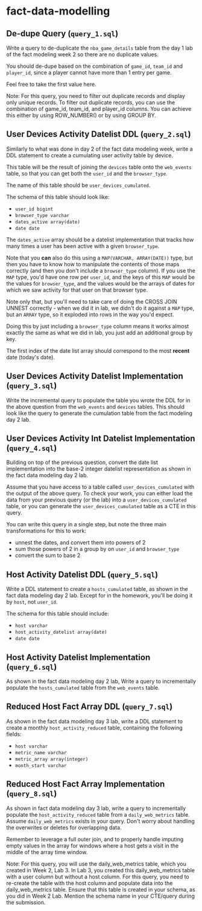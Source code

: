 # fact-data-modelling

## De-dupe Query (`query_1.sql`)

Write a query to de-duplicate the `nba_game_details` table from the day 1 lab of the fact modeling week 2 so there are no duplicate values.

You should de-dupe based on the combination of `game_id`, `team_id` and `player_id`, since a player cannot have more than 1 entry per game.

Feel free to take the first value here.

Note: For this query, you need to filter out duplicate records and display only unique records. To filter out duplicate records, you can use the combination of game_id, team_id, and player_id columns. You can achieve this either by using ROW_NUMBER() or by using GROUP BY.

## User Devices Activity Datelist DDL (`query_2.sql`)

Similarly to what was done in day 2 of the fact data modeling week, write a DDL statement to create a cumulating user activity table by device.

This table will be the result of joining the `devices` table onto the `web_events` table, so that you can get both the `user_id` and the `browser_type`.

The name of this table should be `user_devices_cumulated`.

The schema of this table should look like:

- `user_id bigint`
- `browser_type varchar`
- `dates_active array(date)`
- `date date`

The `dates_active` array should be a datelist implementation that tracks how many times a user has been active with a given `browser_type`.

Note that you **can** also do this using a `MAP(VARCHAR, ARRAY(DATE))` type, but then you have to know how to manipulate the contents of those maps correctly (and then you don't include a `browser_type` column).
If you use the `MAP` type, you'd have one row per `user_id`, and the keys of this `MAP` would be the values for `browser_type`, and the values would be the arrays of dates for which we saw activity for that user on that browser type.

Note only that, but you'll need to take care of doing the CROSS JOIN UNNEST correctly - when we did it in lab, we didn't do it against a `MAP` type, but an `ARRAY` type, so it exploded into rows in the way you'd expect.

Doing this by just including a `browser_type` column means it works almost exactly the same as what we did in lab, you just add an additional group by key.

The first index of the date list array should correspond to the most **recent** date (today's date).

## User Devices Activity Datelist Implementation (`query_3.sql`)

Write the incremental query to populate the table you wrote the DDL for in the above question from the `web_events` and `devices` tables. This should look like the query to generate the cumulation table from the fact modeling day 2 lab.

## User Devices Activity **Int** Datelist Implementation (`query_4.sql`)

Building on top of the previous question, convert the date list implementation into the base-2 integer datelist representation as shown in the fact data modeling day 2 lab.

Assume that you have access to a table called `user_devices_cumulated` with the output of the above query. To check your work, you can either load the data from your previous query (or the lab) into a `user_devices_cumulated` table, or you can generate the `user_devices_cumulated` table as a CTE in this query.

You can write this query in a single step, but note the three main transformations for this to work:

- unnest the dates, and convert them into powers of 2
- sum those powers of 2 in a group by on `user_id` and `browser_type`
- convert the sum to base 2

## Host Activity Datelist DDL (`query_5.sql`)

Write a DDL statement to create a `hosts_cumulated` table, as shown in the fact data modeling day 2 lab. Except for in the homework, you'll be doing it by `host`, not `user_id`.

The schema for this table should include:

- `host varchar`
- `host_activity_datelist array(date)`
- `date date`

## Host Activity Datelist Implementation (`query_6.sql`)

As shown in the fact data modeling day 2 lab, Write a query to incrementally populate the `hosts_cumulated` table from the `web_events` table.

## Reduced Host Fact Array DDL (`query_7.sql`)

As shown in the fact data modeling day 3 lab, write a DDL statement to create a monthly `host_activity_reduced` table, containing the following fields:

- `host varchar`
- `metric_name varchar`
- `metric_array array(integer)`
- `month_start varchar`

## Reduced Host Fact Array Implementation (`query_8.sql`)

As shown in fact data modeling day 3 lab, write a query to incrementally populate the `host_activity_reduced` table from a `daily_web_metrics` table. Assume `daily_web_metrics` exists in your query. Don't worry about handling the overwrites or deletes for overlapping data.

Remember to leverage a full outer join, and to properly handle imputing empty values in the array for windows where a host gets a visit in the middle of the array time window.

Note: For this query, you will use the daily_web_metrics table, which you created in Week 2, Lab 3. In Lab 3, you created this daily_web_metrics table with a user column but without a host column. For this query, you need to re-create the table with the host column and populate data into the daily_web_metrics table. Ensure that this table is created in your schema, as you did in Week 2 Lab. Mention the schema name in your CTE/query during the submission.
